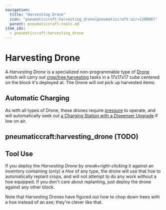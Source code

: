```yaml
---
navigation:
  title: "Harvesting Drone"
  icon: "pneumaticcraft:harvesting_drone[pneumaticcraft:air=120000]"
  parent: pneumaticcraft:tools.md
item_ids:
  - pneumaticcraft:harvesting_drone
---
```


# Harvesting Drone

A *Harvesting Drone* is a specialized non-programmable type of [Drone](./drone.md) which will carry out [crop/tree harvesting](../programming/harvest.md) tasks in a 17x17x17 cube centered on the block it's deployed at. The Drone will *not* pick up harvested items.

## Automatic Charging

<ItemImage id="pneumaticcraft:charging_station" />

As with all types of Drone, these drones require [pressure](../base_concepts/pressure.md) to operate, and will automatically seek out [a Charging Station with a Dispenser Upgrade](./drone.md#charging) if low on air.

## pneumaticcraft:harvesting_drone (TODO)

<GameScene zoom={4}>
  <Entity id="pneumaticcraft:harvesting_drone" y={-0.3} />
</GameScene>

## Tool Use

If you deploy the *Harvesting Drone* by *sneak+right-clicking* it against an inventory containing (only) a *Hoe* of any type, the drone will use that hoe to automatically replant crops, and will not attempt to do any work without a hoe equipped. If you don't care about replanting, just deploy the drone against any other block.

Note that Harvesting Drones have figured out how to chop down trees with a hoe instead of an axe; they're clever like that.

<Recipe id="pneumaticcraft:harvesting_drone" />

